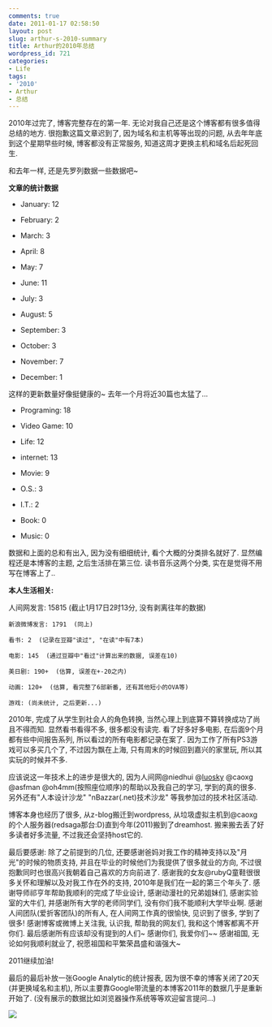 ```yaml
---
comments: true
date: 2011-01-17 02:58:50
layout: post
slug: arthur-s-2010-summary
title: Arthur的2010年总结
wordpress_id: 721
categories:
- Life
tags:
- '2010'
- Arthur
- 总结
---
```


2010年过完了, 博客完整存在的第一年. 无论对我自己还是这个博客都有很多值得总结的地方. 很抱歉这篇文章迟到了, 因为域名和主机等等出现的问题, 从去年年底到这个星期早些时候, 博客都没有正常服务, 知道这周才更换主机和域名后起死回生.




和去年一样, 还是先罗列数据一些数据吧~




**文章的统计数据**






  * January: 12


  * February: 2


  * March: 3


  * April: 8


  * May: 7


  * June: 11


  * July: 3


  * August: 5


  * September: 3


  * October: 3


  * November: 7


  * December: 1




这样的更新数量好像挺健康的~ 去年一个月将近30篇也太猛了...






  * Programing: 18


  * Video Game: 10


  * Life: 12


  * internet: 13


  * Movie: 9


  * O.S.: 3


  * I.T.: 2


  * Book: 0


  * Music: 0




数据和上面的总和有出入, 因为没有细细统计, 看个大概的分类排名就好了. 显然编程还是本博客的主题, 之后生活排在第三位. 读书音乐这两个分类, 实在是觉得不用写在博客上了..







**本人生活相关:**




人间网发言: 15815  (截止1月17日2时13分, 没有剥离往年的数据)

	新浪微博发言: 1791  (同上)

	看书: 2  (记录在豆瓣"读过", "在读"中有7本)

	电影: 145  (通过豆瓣中"看过"计算出来的数据, 误差在10)

	美日剧: 190+  (估算, 误差在+-20之内)

	动画: 120+  (估算, 看完整了6部新番, 还有其他短小的OVA等)

	游戏: (尚未统计, 之后更新...)







2010年, 完成了从学生到社会人的角色转换, 当然心理上到底算不算转换成功了尚且不得而知. 显然看书看得不多, 很多都没有读完. 看了好多好多电影, 在后面9个月都有些中间报告系列, 所以看过的所有电影都记录在案了. 因为工作了所有PS3游戏可以多买几个了, 不过因为飘在上海, 只有周末的时候回到嘉兴的家里玩, 所以其实玩的时候并不多.




应该说这一年技术上的进步是很大的, 因为人间网@niedhui @[luosky](http://luosky.com) @caoxg @asfman @oh4mm(按照座位顺序)的帮助以及我自己的学习, 学到的真的很多. 另外还有"人本设计沙龙" "nBazzar(.net)技术沙龙" 等我参加过的技术社区活动.




博客本身也经历了很多, 从z-blog搬迁到wordpress, 从垃圾虚拟主机到@caoxg的个人服务器(redsaga那台:D)直到今年(2011)搬到了dreamhost. 搬来搬去丢了好多读者好多流量, 不过我还会坚持host它的.




最后要感谢: 除了之前提到的几位, 还要感谢爸妈对我工作的精神支持以及"月光"的时候的物质支持, 并且在毕业的时候他们为我提供了很多就业的方向, 不过很抱歉同时也很高兴我朝着自己喜欢的方向前进了. 感谢我的女友@rubyQ童鞋很很多关怀和理解以及对我工作在外的支持, 2010年是我们在一起的第三个年头了. 感谢导师祁亨年帮助我顺利的完成了毕业设计, 感谢动漫社的兄弟姐妹们, 感谢实验室的大牛们, 并感谢所有大学的老师同学们, 没有你们我不能顺利大学毕业啊. 感谢人间团队(爱折客团队)的所有人, 在人间网工作真的很愉快, 见识到了很多, 学到了很多! 感谢博客或微博上关注我, 认识我, 帮助我的网友们, 我和这个博客都离不开你们. 最后感谢所有应该却没有提到的人们~ 感谢你们, 我爱你们~~ 感谢祖国, 无论如何我顺利就业了, 祝愿祖国和平繁荣昌盛和谐强大~




2011继续加油!




最后的最后补放一张Google Analytic的统计报表, 因为很不幸的博客关闭了20天(并更换域名和主机), 所以主要靠Google带流量的本博客2011年的数据几乎是重新开始了. (没有展示的数据比如浏览器操作系统等等欢迎留言提问...)




[![](/wp-content/uploads/2011-01-17-030351_640x630_scrot-500x492.png)](/arthur-s-2010-summary/2011-01-17-030351_640x630_scrot/)



